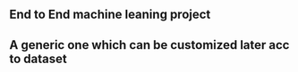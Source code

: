## End to End machine leaning project 
## A generic one which can be customized later acc to dataset
